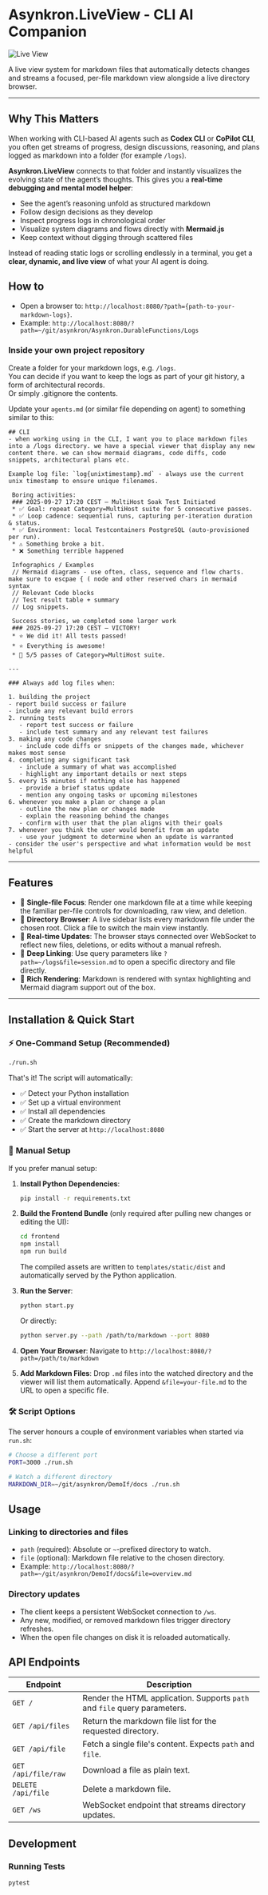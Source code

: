 # Asynkron.LiveView -  CLI AI Companion

![Live View](live.png)

A live view system for markdown files that automatically detects changes and streams a focused, per-file markdown view alongside a live directory browser.

---

## Why This Matters

When working with CLI-based AI agents such as **Codex CLI** or **CoPilot CLI**, you often get streams of progress, design discussions, reasoning, and plans logged as markdown into a folder (for example `/logs`).  

**Asynkron.LiveView** connects to that folder and instantly visualizes the evolving state of the agent’s thoughts. This gives you a **real-time debugging and mental model helper**:  

- See the agent’s reasoning unfold as structured markdown  
- Follow design decisions as they develop  
- Inspect progress logs in chronological order  
- Visualize system diagrams and flows directly with **Mermaid.js**  
- Keep context without digging through scattered files  

Instead of reading static logs or scrolling endlessly in a terminal, you get a **clear, dynamic, and live view** of what your AI agent is doing.

## How to

- Open a browser to: `http://localhost:8080/?path={path-to-your-markdown-logs}`.
- Example: `http://localhost:8080/?path=~/git/asynkron/Asynkron.DurableFunctions/Logs`

### Inside your own project repository

Create a folder for your markdown logs, e.g. `/logs`.<br/>
You can decide if you want to keep the logs as part of your git history, a form of architectural records.<br/>
Or simply .gitignore the contents.<br/>

Update your `agents.md` (or similar file depending on agent) to something similar to this:

```
## CLI
- when working using in the CLI, I want you to place markdown files into a /logs directory. we have a special viewer that display any new content there. we can show mermaid diagrams, code diffs, code snippets, architectural plans etc.

Example log file: `log{unixtimestamp}.md` - always use the current unix timestamp to ensure unique filenames.

 Boring activities:
 ### 2025-09-27 17:20 CEST — MultiHost Soak Test Initiated
 * ✅ Goal: repeat Category=MultiHost suite for 5 consecutive passes.
 * ✅ Loop cadence: sequential runs, capturing per-iteration duration & status.
 * ✅ Environment: local Testcontainers PostgreSQL (auto-provisioned per run).
 * ⚠️ Something broke a bit.
 * ❌ Something terrible happened
 
 Infographics / Examples
 // Mermaid diagrams - use often, class, sequence and flow charts. make sure to escpae { ( node and other reserved chars in mermaid syntax
 // Relevant Code blocks
 // Test result table + summary
 // Log snippets.
 
 Success stories, we completed some larger work
 ### 2025-09-27 17:20 CEST — VICTORY!
 * ⭐️ We did it! All tests passed!
 * ⭐️ Everything is awesome!
 * 🎉 5/5 passes of Category=MultiHost suite.

---

### Always add log files when:

1. building the project
- report build success or failure
- include any relevant build errors
2. running tests
   - report test success or failure
   - include test summary and any relevant test failures 
3. making any code changes
   - include code diffs or snippets of the changes made, whichever makes most sense
4. completing any significant task
   - include a summary of what was accomplished
   - highlight any important details or next steps 
5. every 15 minutes if nothing else has happened
   - provide a brief status update
   - mention any ongoing tasks or upcoming milestones
6. whenever you make a plan or change a plan
   - outline the new plan or changes made
   - explain the reasoning behind the changes
   - confirm with user that the plan aligns with their goals
7. whenever you think the user would benefit from an update
   - use your judgment to determine when an update is warranted
- consider the user's perspective and what information would be most helpful
```

---

## Features

- 📄 **Single-file Focus**: Render one markdown file at a time while keeping the familiar per-file controls for downloading, raw view, and deletion.
- 📁 **Directory Browser**: A live sidebar lists every markdown file under the chosen root. Click a file to switch the main view instantly.
- 🔄 **Real-time Updates**: The browser stays connected over WebSocket to reflect new files, deletions, or edits without a manual refresh.
- 🧭 **Deep Linking**: Use query parameters like `?path=~/logs&file=session.md` to open a specific directory and file directly.
- 🎨 **Rich Rendering**: Markdown is rendered with syntax highlighting and Mermaid diagram support out of the box.

---

## Installation & Quick Start

### ⚡ One-Command Setup (Recommended)

```bash
./run.sh
```

That's it! The script will automatically:
- ✅ Detect your Python installation
- ✅ Set up a virtual environment 
- ✅ Install all dependencies
- ✅ Create the markdown directory
- ✅ Start the server at `http://localhost:8080`

### 🔧 **Manual Setup**

If you prefer manual setup:

1. **Install Python Dependencies**:
   ```bash
   pip install -r requirements.txt
   ```

2. **Build the Frontend Bundle** (only required after pulling new changes or editing the UI):
   ```bash
   cd frontend
   npm install
   npm run build
   ```
   The compiled assets are written to `templates/static/dist` and automatically served by the
   Python application.

3. **Run the Server**:
   ```bash
   python start.py
   ```

   Or directly:
   ```bash
   python server.py --path /path/to/markdown --port 8080
   ```

4. **Open Your Browser**:
   Navigate to `http://localhost:8080/?path=/path/to/markdown`

4. **Add Markdown Files**:
   Drop `.md` files into the watched directory and the viewer will list them automatically. Append `&file=your-file.md` to the URL to open a specific file.

### 🛠️ **Script Options**

The server honours a couple of environment variables when started via `run.sh`:

```bash
# Choose a different port
PORT=3000 ./run.sh

# Watch a different directory
MARKDOWN_DIR=~/git/asynkron/DemoIf/docs ./run.sh
```

## Usage

### Linking to directories and files
- `path` (required): Absolute or `~`-prefixed directory to watch.
- `file` (optional): Markdown file relative to the chosen directory.
- Example: `http://localhost:8080/?path=~/git/asynkron/DemoIf/docs&file=overview.md`

### Directory updates
- The client keeps a persistent WebSocket connection to `/ws`.
- Any new, modified, or removed markdown files trigger directory refreshes.
- When the open file changes on disk it is reloaded automatically.

## API Endpoints

| Endpoint | Description |
| --- | --- |
| `GET /` | Render the HTML application. Supports `path` and `file` query parameters. |
| `GET /api/files` | Return the markdown file list for the requested directory. |
| `GET /api/file` | Fetch a single file's content. Expects `path` and `file`. |
| `GET /api/file/raw` | Download a file as plain text. |
| `DELETE /api/file` | Delete a markdown file. |
| `GET /ws` | WebSocket endpoint that streams directory updates. |

## Development

### Running Tests

```bash
pytest
```
